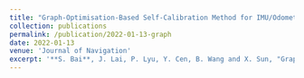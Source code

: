 ```yaml
---
title: "Graph-Optimisation-Based Self-Calibration Method for IMU/Odometer using Preintegration Theory"
collection: publications
permalink: /publication/2022-01-13-graph
date: 2022-01-13
venue: 'Journal of Navigation'
excerpt: '**S. Bai**, J. Lai, P. Lyu, Y. Cen, B. Wang and X. Sun, "Graph-Optimisation-based Self-Calibration Method for IMU/Odometer using Preintegration Theory," in Journal of Navigation, 2022.' 
---
```

